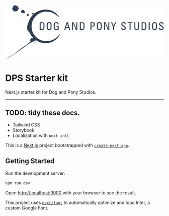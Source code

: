 ![Dog and Pony Studios](./docs/assets/dps-logo.svg)

# DPS Starter kit

Next.js starter kit for Dog and Pony Studios.

---

## TODO: tidy these docs.

- Tailwind CSS
- Storybook
- Localization with `next-intl`

This is a [Next.js](https://nextjs.org/) project bootstrapped with
[`create-next-app`](https://github.com/vercel/next.js/tree/canary/packages/create-next-app).

## Getting Started

Run the development server:

```bash
npm run dev
```

Open [http://localhost:3000](http://localhost:3000) with your browser to see the result.

This project uses [`next/font`](https://nextjs.org/docs/basic-features/font-optimization) to automatically optimize and
load Inter, a custom Google Font.
